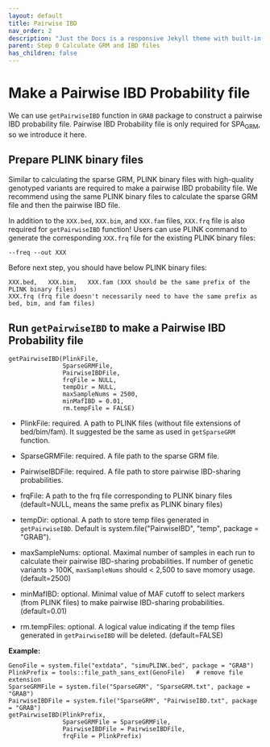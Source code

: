 ```yaml
---
layout: default
title: Pairwise IBD
nav_order: 2
description: "Just the Docs is a responsive Jekyll theme with built-in search that is easily customizable and hosted on GitHub Pages."
parent: Step 0 Calculate GRM and IBD files
has_children: false
---
```


# Make a Pairwise IBD Probability file

We can use  `getPairwiseIBD` function in `GRAB` package to construct a pairwise IBD probability file. Pairwise IBD Probability file is only required for SPA<sub>GRM</sub>, so we introduce it here.

## Prepare PLINK binary files

Similar to calculating the sparse GRM, PLINK binary files with high-quality genotyped variants are required to make a pairwise IBD probability file. We recommend using the same PLINK binary files to calculate the sparse GRM file and then the pairwise IBD file.

In addition to the `XXX.bed`, `XXX.bim`, and `XXX.fam` files, `XXX.frq` file is also required for `getPairwiseIBD` function! Users can use PLINK command to generate the corresponding `XXX.frq` file for the existing PLINK binary files:

```
--freq --out XXX
```

Before next step, you should have below PLINK binary files:
```
XXX.bed,   XXX.bim,   XXX.fam (XXX should be the same prefix of the PLINK binary files)
XXX.frq (frq file doesn't necessarily need to have the same prefix as bed, bim, and fam files)
```

## Run `getPairwiseIBD` to make a Pairwise IBD Probability file

```
getPairwiseIBD(PlinkFile,
               SparseGRMFile,
               PairwiseIBDFile,
               frqFile = NULL,
               tempDir = NULL,
               maxSampleNums = 2500,
               minMafIBD = 0.01,
               rm.tempFile = FALSE)
```

- PlinkFile: required. A path to PLINK files (without file extensions of bed/bim/fam). It suggested be the same as used in `getSparseGRM` function.

- SparseGRMFile: required. A file path to the sparse GRM file.

- PairwiseIBDFile: required. A file path to store pairwise IBD-sharing probabilities.

- frqFile: A path to the frq file corresponding to PLINK binary files (default=NULL, means the same prefix as PLINK binary files)

- tempDir: optional. A path to store temp files generated in `getPairwiseIBD`. Default is system.file("PairwiseIBD", "temp", package = "GRAB").

- maxSampleNums: optional. Maximal number of samples in each run to calculate their pairwise IBD-sharing probabilities. If number of genetic variants > 100K, `maxSampleNums` should < 2,500 to save momory usage. (default=2500)

- minMafIBD: optional. Minimal value of MAF cutoff to select markers (from PLINK files) to make pairwise IBD-sharing probabilities. (default=0.01)

- rm.tempFiles: optional. A logical value indicating if the temp files generated in `getPairwiseIBD` will be deleted. (default=FALSE)

**Example:**

```
GenoFile = system.file("extdata", "simuPLINK.bed", package = "GRAB")
PlinkPrefix = tools::file_path_sans_ext(GenoFile)   # remove file extension
SparseGRMFile = system.file("SparseGRM", "SparseGRM.txt", package = "GRAB")
PairwiseIBDFile = system.file("SparseGRM", "PairwiseIBD.txt", package = "GRAB")
getPairwiseIBD(PlinkPrefix, 
               SparseGRMFile = SparseGRMFile,
               PairwiseIBDFile = PairwiseIBDFile,
               frqFile = PlinkPrefix)
```
